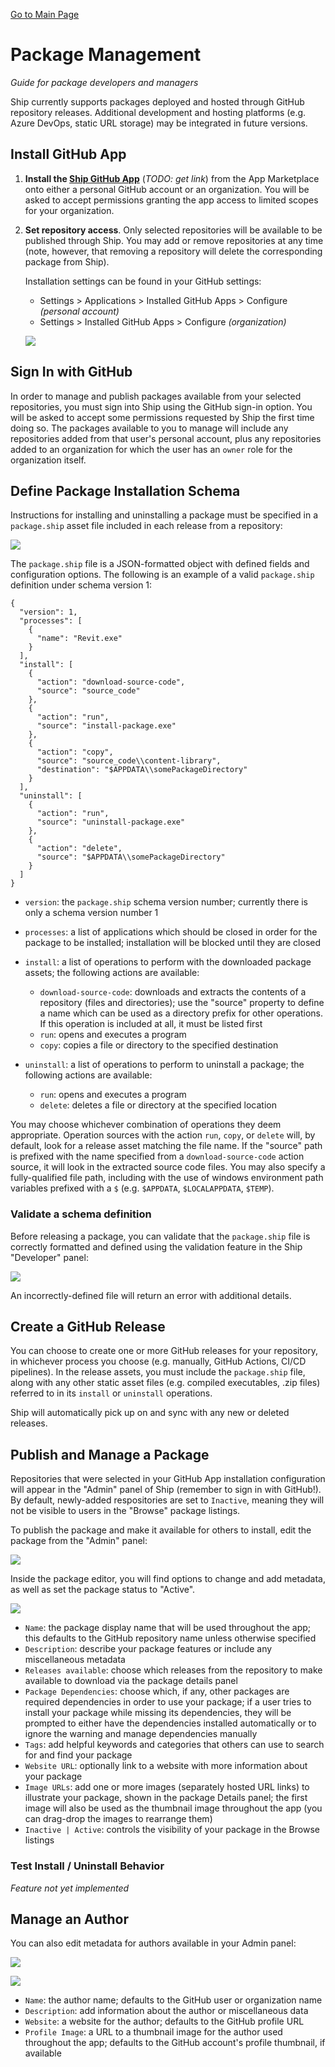 [Go to Main Page](README.md)

# Package Management

_Guide for package developers and managers_

Ship currently supports packages deployed and hosted through GitHub repository releases. Additional development and hosting platforms (e.g. Azure DevOps, static URL storage) may be integrated in future versions.

## Install GitHub App

1. **Install the [Ship GitHub App]()** (_TODO: get link_) from the App Marketplace onto either a personal GitHub account or an organization. You will be asked to accept permissions granting the app access to limited scopes for your organization.

2. **Set repository access**. Only selected repositories will be available to be published through Ship. You may add or remove repositories at any time (note, however, that removing a repository will delete the corresponding package from Ship).

   Installation settings can be found in your GitHub settings:

   - Settings > Applications > Installed GitHub Apps > Configure _(personal account)_
   - Settings > Installed GitHub Apps > Configure _(organization)_

   ![](images/repository-access.png)

## Sign In with GitHub

In order to manage and publish packages available from your selected repositories, you must sign into Ship using the GitHub sign-in option. You will be asked to accept some permissions requested by Ship the first time doing so. The packages available to you to manage will include any repositories added from that user's personal account, plus any repositories added to an organization for which the user has an `owner` role for the organization itself.

## Define Package Installation Schema

Instructions for installing and uninstalling a package must be specified in a `package.ship` asset file included in each release from a repository:

![](images/release-assets.png)

The `package.ship` file is a JSON-formatted object with defined fields and configuration options. The following is an example of a valid `package.ship` definition under schema version 1:

```
{
  "version": 1,
  "processes": [
    {
      "name": "Revit.exe"
    }
  ],
  "install": [
    {
      "action": "download-source-code",
      "source": "source_code"
    },
    {
      "action": "run",
      "source": "install-package.exe"
    },
    {
      "action": "copy",
      "source": "source_code\\content-library",
      "destination": "$APPDATA\\somePackageDirectory"
    }
  ],
  "uninstall": [
    {
      "action": "run",
      "source": "uninstall-package.exe"
    },
    {
      "action": "delete",
      "source": "$APPDATA\\somePackageDirectory"
    }
  ]
}
```

- `version`: the `package.ship` schema version number; currently there is only a schema version number 1
- `processes`: a list of applications which should be closed in order for the package to be installed; installation will be blocked until they are closed
- `install`: a list of operations to perform with the downloaded package assets; the following actions are available:

  - `download-source-code`: downloads and extracts the contents of a repository (files and directories); use the "source" property to define a name which can be used as a directory prefix for other operations. If this operation is included at all, it must be listed first
  - `run`: opens and executes a program
  - `copy`: copies a file or directory to the specified destination

- `uninstall`: a list of operations to perform to uninstall a package; the following actions are available:

  - `run`: opens and executes a program
  - `delete`: deletes a file or directory at the specified location

You may choose whichever combination of operations they deem appropriate. Operation sources with the action `run`, `copy`, or `delete` will, by default, look for a release asset matching the file name. If the "source" path is prefixed with the name specified from a `download-source-code` action source, it will look in the extracted source code files. You may also specify a fully-qualified file path, including with the use of windows environment path variables prefixed with a `$` (e.g. `$APPDATA`, `$LOCALAPPDATA`, `$TEMP`).

### Validate a schema definition

Before releasing a package, you can validate that the `package.ship` file is correctly formatted and defined using the validation feature in the Ship "Developer" panel:

![](images/validate-schema.png)

An incorrectly-defined file will return an error with additional details.

## Create a GitHub Release

You can choose to create one or more GitHub releases for your repository, in whichever process you choose (e.g. manually, GitHub Actions, CI/CD pipelines). In the release assets, you must include the `package.ship` file, along with any other static asset files (e.g. compiled executables, .zip files) referred to in its `install` or `uninstall` operations.

Ship will automatically pick up on and sync with any new or deleted releases.

## Publish and Manage a Package

Repositories that were selected in your GitHub App installation configuration will appear in the "Admin" panel of Ship (remember to sign in with GitHub!). By default, newly-added respositories are set to `Inactive`, meaning they will not be visible to users in the "Browse" package listings.

To publish the package and make it available for others to install, edit the package from the "Admin" panel:

![](images/admin-panel.png)

Inside the package editor, you will find options to change and add metadata, as well as set the package status to "Active".

![](images/admin-package-edit.png)

- `Name`: the package display name that will be used throughout the app; this defaults to the GitHub repository name unless otherwise specified
- `Description`: describe your package features or include any miscellaneous metadata
- `Releases available`: choose which releases from the repository to make available to download via the package details panel
- `Package Dependencies`: choose which, if any, other packages are required dependencies in order to use your package; if a user tries to install your package while missing its dependencies, they will be prompted to either have the dependencies installed automatically or to ignore the warning and manage dependencies manually
- `Tags`: add helpful keywords and categories that others can use to search for and find your package
- `Website URL`: optionally link to a website with more information about your package
- `Image URLs`: add one or more images (separately hosted URL links) to illustrate your package, shown in the package Details panel; the first image will also be used as the thumbnail image throughout the app (you can drag-drop the images to rearrange them)
- `Inactive | Active`: controls the visibility of your package in the Browse listings

### Test Install / Uninstall Behavior

_Feature not yet implemented_

## Manage an Author

You can also edit metadata for authors available in your Admin panel:

![](images/admin-panel-authors.png)

![](images/admin-author-edit.png)

- `Name`: the author name; defaults to the GitHub user or organization name
- `Description`: add information about the author or miscellaneous data
- `Website`: a website for the author; defaults to the GitHub profile URL
- `Profile Image`: a URL to a thumbnail image for the author used throughout the app; defaults to the GitHub account's profile thumbnail, if available
